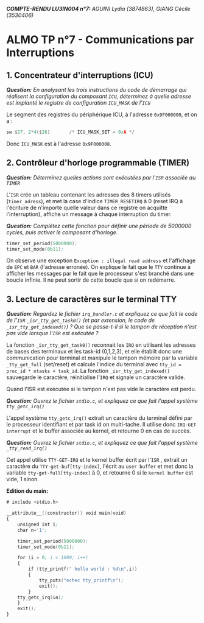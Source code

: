 *__COMPTE-RENDU LU3IN004 n°7:__* *AGUINI Lydia (3874863), GIANG Cécile (3530406)*

# ALMO TP n°7 - Communications par Interruptions

## 1. Concentrateur d'interruptions (ICU)

*__Question:__* *En analysant les trois instructions du code de démarrage qui réalisent la configuration du composant `ICU`, déterminez à quelle adresse est implanté le registre de configuration `ICU_MASK` de l'`ICU`*

Le segment des registres du périphérique ICU, à l'adresse `0x9F000000`, et on a :
```nasm
sw $27, 2*4($26)       /* ICU_MASK_SET = 0xA */
``` 
Donc  `ICU_MASK` est à l'adresse `0x9F000008`.


## 2. Contrôleur d'horloge programmable (TIMER) 

*__Question:__* *Déterminez quelles actions sont exécutées par l'`ISR` associée au `TIMER`*

L'`ISR` crée un tableau contenant les adresses des 8 timers utilisés (`timer_adress`), et 
met la case d'indice `TIMER_RESETIRQ` à 0 (reset IRQ à l'écriture de n'importe quelle valeur dans ce registre on acquitte l'interruption), affiche un message à chaque interruption du timer.

*__Question:__* *Complétez cette fonction pour définir une période de 5000000 cycles, puis activer le composant d'horloge.*

```nasm
timer_set_period(5000000);
timer_set_mode(0b11);
```
On observe une exception `Exception : illegal read address` et l'affichage de `EPC` et `BAR` (l'adresse erronée). On explique le fait que le `TTY` continue à afficher les messages par le fait que le processeur s'est branché dans une boucle infinie. Il ne peut sortir de cette boucle que si on redémarre.

## 3. Lecture de caractères sur le terminal TTY

*__Question:__* *Regardez le fichier  `irq_handler.c` et expliquez ce que fait le code de l'`ISR` `_isr_tty_get_task0()` (et par extension, le code de `_isr_tty_get_indexed()`) ? Que se passe-t-il si le tampon de réception n'est pas vide lorsque l'`ISR` est exécutée ?*

La fonction `_isr_tty_get_task0()` reconnait les `IRQ` en utilisant les adresses de bases des terminaux et les task-id (0,1,2,3), et elle établit donc une communication pour terminal et manipule le tampon mémoire par la variable `_tty_get_full` (set/reset) et calcule l'indice du terminal avec `tty_id = proc_id * ntasks + task_id`. La fonction `_isr_tty_get_indexed()` sauvegarde le caractère, réinitialise l'`IRQ` et signale un caractère valide.

Quand l'ISR est exécutée si le tampon n'est pas vide le caractère est perdu.

*__Question:__* *Ouvrez le fichier `stdio.c`, et expliquez ce que fait l'appel système `tty_getc_irq()`*

L'appel système `tty_getc_irq()` extrait un caractère du terminal défini par le processeur identifiant et par task id on multi-tache. Il utilise donc `IRQ-GET interrupt` et le buffer associée au kernel, et retourne 0 en cas de succès.

*__Question:__* *Ouvrez le fichier `stdio.c`, et expliquez ce que fait l'appel système `_tty_read_irq()`*

Cet appel utilise `TTY-GET-IRQ` et le kernel buffer écrit par l'`ISR` , extrait un caractère du `TTY-get-buf[tty-index]`, l'écrit au `user buffer` et met donc la variable `tty-get-full[tty-index]` à 0, et retourne 0 si le `kernel buffer` est vide, 1 sinon.


**Edition du main:**

```nasm
# include <stdio.h>

__attribute__((constructor)) void main(void)
{
    unsigned int i;
    char n='1';

    timer_set_period(5000000);
    timer_set_mode(0b11);

    for (i = 0; i < 1000; i++)
    {
        if (tty_printf(" hello world : %d\n",i))
        {
            tty_puts("echec tty_printf\n");
            exit();
        }
	tty_getc_irq(&n);   
    }
    exit();
}
```
